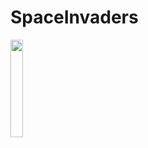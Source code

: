 # SpaceInvaders

<a href="loading">
  <img src="https://st3.depositphotos.com/11963282/14669/v/450/depositphotos_146694203-stock-illustration-progress-loading-bar.jpg" style="width: 20%;">
</a>
